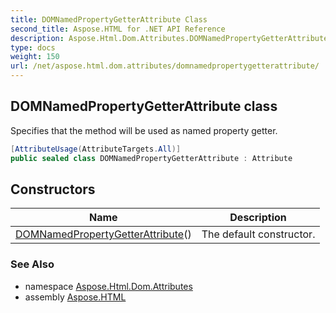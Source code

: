 ```yaml
---
title: DOMNamedPropertyGetterAttribute Class
second_title: Aspose.HTML for .NET API Reference
description: Aspose.Html.Dom.Attributes.DOMNamedPropertyGetterAttribute class. Specifies that the method will be used as named property getter
type: docs
weight: 150
url: /net/aspose.html.dom.attributes/domnamedpropertygetterattribute/
---
```

## DOMNamedPropertyGetterAttribute class

Specifies that the method will be used as named property getter.

```csharp
[AttributeUsage(AttributeTargets.All)]
public sealed class DOMNamedPropertyGetterAttribute : Attribute
```

## Constructors

| Name | Description |
| --- | --- |
| [DOMNamedPropertyGetterAttribute](domnamedpropertygetterattribute/)() | The default constructor. |

### See Also

* namespace [Aspose.Html.Dom.Attributes](../../aspose.html.dom.attributes/)
* assembly [Aspose.HTML](../../)
